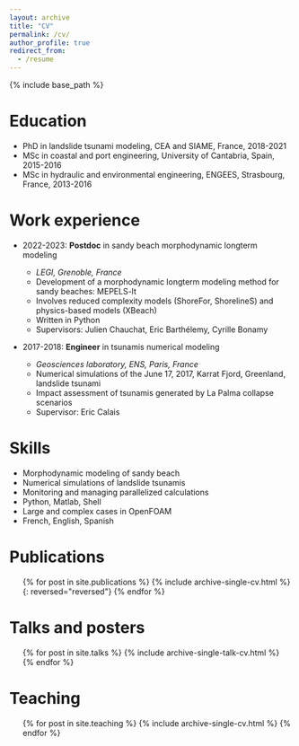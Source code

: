 ```yaml
---
layout: archive
title: "CV"
permalink: /cv/
author_profile: true
redirect_from:
  - /resume
---
```


{% include base_path %}

Education
======
* PhD in landslide tsunami modeling, CEA and SIAME, France, 2018-2021
* MSc in coastal and port engineering, University of Cantabria, Spain, 2015-2016
* MSc in hydraulic and environmental engineering, ENGEES, Strasbourg, France, 2013-2016 

Work experience
======
* 2022-2023: <b>Postdoc</b> in sandy beach morphodynamic longterm modeling
  * <i>LEGI, Grenoble, France</i>
  * Development of a morphodynamic longterm modeling method for sandy beaches: MEPELS-lt
  * Involves reduced complexity models (ShoreFor, ShorelineS) and physics-based models (XBeach)
  * Written in Python
  * Supervisors: Julien Chauchat, Eric Barthélemy, Cyrille Bonamy

* 2017-2018: <b>Engineer</b> in tsunamis numerical modeling
  * <i>Geosciences laboratory, ENS, Paris, France</i>
  * Numerical simulations of the June 17, 2017, Karrat Fjord, Greenland, landslide tsunami
  * Impact assessment of tsunamis generated by La Palma collapse scenarios
  * Supervisor: Eric Calais
  
Skills
======
* Morphodynamic modeling of sandy beach
* Numerical simulations of landslide tsunamis
* Monitoring and managing parallelized calculations
* Python, Matlab, Shell
* Large and complex cases in OpenFOAM
* French, English, Spanish

Publications
======
  <ul>{% for post in site.publications %}
    {% include archive-single-cv.html %}
    {: reversed="reversed"}
  {% endfor %}</ul>
  
Talks and posters
======
  <ul>{% for post in site.talks %}
    {% include archive-single-talk-cv.html %}
  {% endfor %}</ul>
  
Teaching
======
  <ul>{% for post in site.teaching %}
    {% include archive-single-cv.html %}
  {% endfor %}</ul>
  
[//]: # "Service and leadership"
[//]: # "======"
[//]: # "* Currently signed in to 43 different slack teams"
